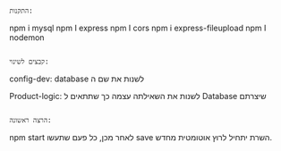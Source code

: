                                                                                                                                                                התקנות: 
npm i mysql
npm I express
npm I cors
npm i express-fileupload
npm I nodemon

                                                                                                                                                         קבצים לשינוי:
config-dev: 
database לשנות את שם ה 

Product-logic: 
                                                                                                              לשנות את השאילתה עצמה כך שתתאים ל Database שיצרתם

                                                                                                                                                          הרצה ראשונה:
npm start
                                                                                                         לאחר מכן, כל פעם שתעשו save השרת יתחיל לרוץ אוטומטית מחדש.
